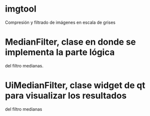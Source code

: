 # imgtool
Compresión y filtrado de imágenes en escala de grises 

# MedianFilter, clase en donde se implementa la parte lógica 
  del filtro medianas.

# UiMedianFilter, clase widget de qt para visualizar los resultados
  del filtro medianas 
